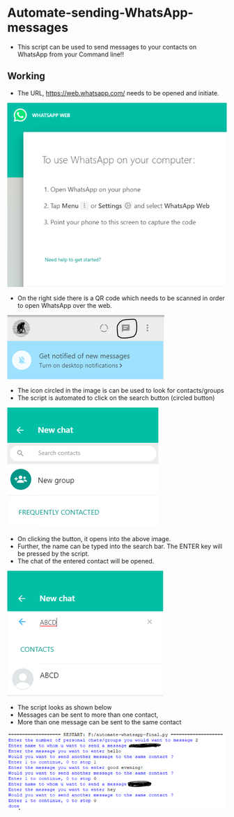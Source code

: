 # Automate-sending-WhatsApp-messages

- This script can be used to send messages to your contacts on WhatsApp from your Command line!!

## Working ##
- The URL, https://web.whatsapp.com/ needs to be opened and initiate.

![Image](qrcode.PNG)

- On the right side there is a QR code which needs to be scanned in order to open WhatsApp over the web.

![Image](search.PNG)

- The icon circled in the image is can be used to look for contacts/groups
- The script is automated to click on the search button (circled button)

![Image](frequent.PNG)

- On clicking the button, it opens into the above image.
- Further, the name can be typed into the search bar. The ENTER key will be pressed by the script.
- The chat of the entered contact will be opened.

![Image](abcd.PNG)

- The script looks as shown below
- Messages can be sent to more than one contact, 
- More than one message can be sent to the same contact

![Image](script.PNG)

